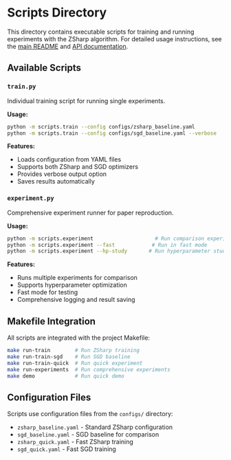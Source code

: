 # Scripts Directory

This directory contains executable scripts for training and running experiments with the ZSharp algorithm. For detailed usage instructions, see the [main README](../README.md) and [API documentation](../docs/api.md).

## Available Scripts

### `train.py`
Individual training script for running single experiments.

**Usage:**
```bash
python -m scripts.train --config configs/zsharp_baseline.yaml
python -m scripts.train --config configs/sgd_baseline.yaml --verbose
```

**Features:**
- Loads configuration from YAML files
- Supports both ZSharp and SGD optimizers
- Provides verbose output option
- Saves results automatically

### `experiment.py`
Comprehensive experiment runner for paper reproduction.

**Usage:**
```bash
python -m scripts.experiment                    # Run comparison experiments
python -m scripts.experiment --fast            # Run in fast mode
python -m scripts.experiment --hp-study       # Run hyperparameter study
```

**Features:**
- Runs multiple experiments for comparison
- Supports hyperparameter optimization
- Fast mode for testing
- Comprehensive logging and result saving

## Makefile Integration

All scripts are integrated with the project Makefile:

```bash
make run-train        # Run ZSharp training
make run-train-sgd    # Run SGD baseline
make run-train-quick  # Run quick experiment
make run-experiments  # Run comprehensive experiments
make demo             # Run quick demo
```

## Configuration Files

Scripts use configuration files from the `configs/` directory:
- `zsharp_baseline.yaml` - Standard ZSharp configuration
- `sgd_baseline.yaml` - SGD baseline for comparison
- `zsharp_quick.yaml` - Fast ZSharp training
- `sgd_quick.yaml` - Fast SGD training
